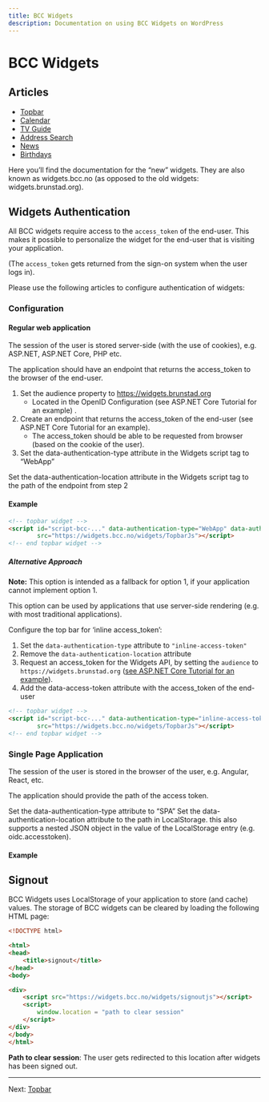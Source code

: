 ```yaml
---
title: BCC Widgets
description: Documentation on using BCC Widgets on WordPress
---
```


# BCC Widgets

## Articles
* [Topbar]()
* [Calendar]()
* [TV Guide]()
* [Address Search]()
* [News]()
* [Birthdays]()

Here you’ll find the documentation for the “new” widgets. They are also known as widgets.bcc.no (as opposed to the old
widgets: widgets.brunstad.org).

## Widgets Authentication

All BCC widgets require access to the ``access_token`` of the end-user. This makes it possible to personalize the widget for
the end-user that is visiting your application.

(The ``access_token`` gets returned from the sign-on system when the user logs in).

Please use the following articles to configure authentication of widgets:

### Configuration
#### Regular web application
The session of the user is stored server-side (with the use of cookies), e.g. ASP.NET, ASP.NET Core, PHP etc.

The application should have an endpoint that returns the access_token to the browser of the end-user.

1. Set the audience property to https://widgets.brunstad.org
   * Located in the OpenID Configuration (see ASP.NET Core Tutorial for an example) .
2. Create an endpoint that returns the access_token of the end-user (see ASP.NET Core Tutorial for an example).
   * The access_token should be able to be requested from browser (based on the cookie of the user).
3. Set the data-authentication-type attribute in the Widgets script tag to “WebApp”

Set the data-authentication-location attribute in the Widgets script tag to the path of the endpoint from step 2

#### Example
````html
<!-- topbar widget -->
<script id="script-bcc-..." data-authentication-type="WebApp" data-authentication-location="/Account/accesstoken"
        src="https://widgets.bcc.no/widgets/TopbarJs"></script>
<!-- end topbar widget -->
````

##### Alternative Approach

**Note:** This option is intended as a fallback for option 1, if your application cannot implement option 1.

This option can be used by applications that use server-side rendering (e.g. with most traditional applications).

Configure the top bar for ‘inline access_token’:

1. Set the ``data-authentication-type`` attribute to ``"inline-access-token"``
2. Remove the ``data-authentication-location`` attribute
3. Request an access_token for the Widgets API, by setting the ``audience`` to ``https://widgets.brunstad.org`` ([see ASP.NET
   Core Tutorial for an example](docs/bcc-signon/asp.net-core/#edit-configuration-file)). 
4. Add the data-access-token attribute with the access_token of the end-user
````html
<!-- topbar widget -->
<script id="script-bcc-..." data-authentication-type="inline-access-token" data-access-token="ACCESS_TOKEN OF END USER"
        src="https://widgets.bcc.no/widgets/TopbarJs"></script>
<!-- end topbar widget -->
````

### Single Page Application
The session of the user is stored in the browser of the user, e.g. Angular, React, etc.

The application should provide the path of the access token.

Set the data-authentication-type attribute to “SPA”
Set the data-authentication-location attribute to the path in LocalStorage. this also supports a nested JSON object in the value of the LocalStorage entry (e.g. oidc.accesstoken).
#### Example
<!-- topbar widget -->
<script id="script-bcc-topbar" data-authentication-type="SPA" data-authentication-location="oidc.accesstoken"
        src="https://widgets.bcc.no/widgets/TopbarJs"></script>
<!-- end topbar widget -->
## Signout
BCC Widgets uses LocalStorage of your application to store (and cache) values. The storage of BCC widgets can be cleared by loading the following HTML page:
````html
<!DOCTYPE html>

<html>
<head>
    <title>signout</title>
</head>
<body>

<div>
    <script src="https://widgets.bcc.no/widgets/signoutjs"></script>
    <script>
        window.location = "path to clear session"
    </script>
</div>
</body>
</html>
````
**Path to clear session**: The user gets redirected to this location after widgets has been signed out.

---

Next: [Topbar](topbar.md)

